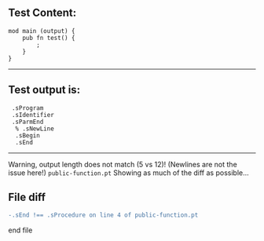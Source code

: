 
Test Content: 
-------------------------
```
mod main (output) {
    pub fn test() {
        ;
    }
}
```
------------------------
Test output is: 
-------------------------
```
 .sProgram
 .sIdentifier
 .sParmEnd
  % .sNewLine
  .sBegin
  .sEnd

```
------------------------
Warning, output length does not match (5 vs 12)!  (Newlines are not the issue here!) `public-function.pt`
Showing as much of the diff as possible...

File diff
-------------------------
```diff
-.sEnd !== .sProcedure on line 4 of public-function.pt

```
end file
